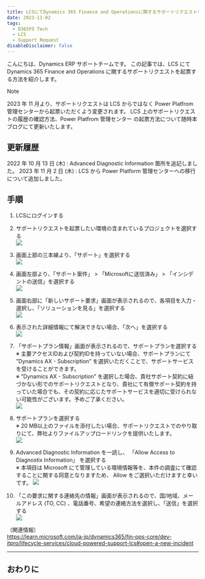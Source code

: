 ```yaml
---
title: LCSにてDynamics 365 Finance and Operationsに関するサポートリクエストを起票する方法
date: 2023-11-02
tags:
  - D365FO Tech
  - LCS
  - Support Request
disableDisclaimer: false
---
```


こんにちは、Dynamics ERP サポートチームです。
この記事では、LCS にて Dynamics 365 Finance and Operations に関するサポートリクエストを起票する方法を紹介します。

<!-- more -->
> [!NOTE]
> 2023 年 11 月より、サポートリクエストは LCS からではなく Power Platfrom 管理センターから起票いただくよう変更されます。 LCS 上のサポートリクエストの履歴の確認方法、Power Platfrom 管理センター の起票方法について随時本ブログにて更新いたします。



## 更新履歴
2022 年 10 月 13 日 (木) : Advanced Diagnostic Information 箇所を追記しました。
2023 年 11 月 2 日 (木) : LCS から Power Platform 管理センターへの移行について追加しました。

## 手順
1.  LCSにログインする
2.  サポートリクエストを起票したい環境の含まれているプロジェクトを選択する  
    ![](./submit-an-incident-in-lcs/step2.png)

3.  画面上部の三本線より、「サポート」を選択する  
    ![](./submit-an-incident-in-lcs/step3.png)

4.  画面左部より、「サポート案件」 > 「Microsoftに送信済み」 > 「インシデントの送信」を選択する  
    ![](./submit-an-incident-in-lcs/step4.png)

5.  画面右部に「新しいサポート要求」画面が表示されるので、各項目を入力・選択し、「ソリューションを見る」を選択する  
    ![](./submit-an-incident-in-lcs/step5.png)

6.  表示された詳細情報にて解決できない場合、「次へ」を選択する  
    ![](./submit-an-incident-in-lcs/step6.png)

7.  「サポートプラン情報」画面が表示されるので、サポートプランを選択する  
※ 主要アクセスIDおよび契約IDを持っていない場合、サポートプランにて ”Dynamics AX - Subscription” を選択いただくことで、サポートサービスを受けることができます。  
※ ”Dynamics AX - Subscription” を選択した場合、貴社サポート契約に紐づかない形でのサポートリクエストとなり、貴社にて有償サポート契約を持っていた場合でも、その契約に応じたサポートサービスを適切に受けられない可能性がございます。予めご了承ください。  
    ![](./submit-an-incident-in-lcs/step7.png)

8.  サポートプランを選択する  
※ 20 MB以上のファイルを添付したい場合、サポートリクエストでのやり取りにて、弊社よりファイルアップロードリンクを提供いたします。  
    ![](./submit-an-incident-in-lcs/step8.png)

9.  Advanced Diagnostic Information を一読し、 「Allow Access to Diagnostix Information」 を選択する  
※ 本項目は Microsoft にて管理している環境情報等を、本件の調査にて確認することに関する同意となりますため、 Allow をご選択いただけますと幸いです。
    ![](./submit-an-incident-in-lcs/step8a.png)

10.  「この要求に関する連絡先の情報」画面が表示されるので、国/地域、メールアドレス (TO, CC) 、電話番号、希望の連絡方法を選択し、「送信」を選択する  
    ![](./submit-an-incident-in-lcs/step9.png)


（関連情報）  
https://learn.microsoft.com/ja-jp/dynamics365/fin-ops-core/dev-itpro/lifecycle-services/cloud-powered-support-lcs#open-a-new-incident  
  
  
---
## おわりに  
